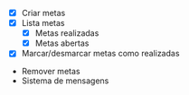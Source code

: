  - [x] Criar metas
 - [x] Lista metas
    - [x] Metas realizadas
    - [x] Metas abertas
 - [x] Marcar/desmarcar metas como realizadas
 - Remover metas
 - Sistema de mensagens